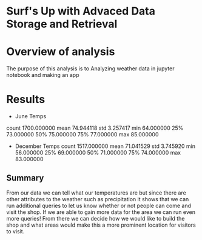 # Surf's Up with Advaced Data Storage and Retrieval 

# Overview of analysis
The purpose of this analysis is to Analyzing weather data in jupyter notebook and making an app 


# Results

 - June Temps
 
count	1700.000000
mean	74.944118
std	3.257417
min	64.000000
25%	73.000000
50%	75.000000
75%	77.000000
max	85.000000



- December Temps
count	1517.000000
mean	71.041529
std	3.745920
min	56.000000
25%	69.000000
50%	71.000000
75%	74.000000
max	83.000000


## Summary 

From our data we can tell what our temperatures are but since there are other attributes to the weather such as precipitation it shows that we can run additional queries to let us know whether or not people can come and visit the shop. 
If we are able to gain more data for the area we can run even more queries! 
From there we can decide how we would like to build the shop and what areas would make this a more prominent location for visitors to visit.
